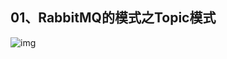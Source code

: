 ## 01、RabbitMQ的模式之Topic模式

![img](https://cdn.jsdelivr.net/gh/kongbaizz/myimages/images3/20210423134141.png)